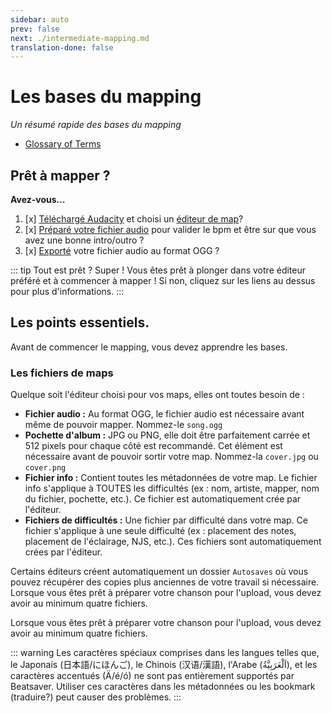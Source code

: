 ```yaml
---
sidebar: auto
prev: false
next: ./intermediate-mapping.md
translation-done: false
---
```

# Les bases du mapping
_Un résumé rapide des bases du mapping_

* [Glossary of Terms](/mapping/glossary.md)

## Prêt à mapper ?
**Avez-vous…**
1. [x] [Téléchargé Audacity](https://www.audacityteam.org/) et choisi un [éditeur de map](/mapping#map-editing-resources)?
2. [x] [Préparé votre fichier audio](/mapping/basic-audio.html) pour valider le bpm et être sur que vous avez une bonne intro/outro ?
3. [x] [Exporté](/mapping/basic-audio.html#exporting) votre fichier audio au format OGG ?

::: tip Tout est prêt ?
Super ! Vous êtes prêt à plonger dans votre éditeur préféré et à commencer à mapper ! Si non, cliquez sur les liens au dessus pour plus d'informations.
:::

## Les points essentiels.
Avant de commencer le mapping, vous devez apprendre les bases.
### Les fichiers de maps
Quelque soit l'éditeur choisi pour vos maps, elles ont toutes besoin de :

* **Fichier audio :** Au format OGG, le fichier audio est nécessaire avant même de pouvoir mapper. Nommez-le `song.ogg`
* **Pochette d'album :** JPG ou PNG, elle doit être parfaitement carrée et 512 pixels pour chaque côté est recommandé. Cet élément est nécessaire avant de pouvoir sortir votre map. Nommez-la `cover.jpg` ou `cover.png`
* **Fichier info :** Contient toutes les métadonnées de votre map. Le fichier info s'applique à TOUTES les difficultés (ex : nom, artiste, mapper, nom du fichier, pochette, etc.). Ce fichier est automatiquement crée par l'éditeur.
* **Fichiers de difficultés :** Une fichier par difficulté dans votre map. Ce fichier s'applique à une seule difficulté (ex : placement des notes, placement de l'éclairage, NJS, etc.). Ces fichiers sont automatiquement crées par l'éditeur.

Certains éditeurs créent automatiquement un dossier `Autosaves` où vous pouvez récupérer des copies plus anciennes de votre travail si nécessaire. Lorsque vous êtes prêt à préparer votre chanson pour l'upload, vous devez avoir au minimum quatre fichiers.

Lorsque vous êtes prêt à préparer votre chanson pour l'upload, vous devez avoir au minimum quatre fichiers.

::: warning
Les caractères spéciaux comprises dans les langues telles que, le Japonais (日本語/にほんご), le Chinois (汉语/漢語), l'Arabe (اَلْعَرَبِيَّةُ‎), et les caractères accentués (Ä/é/ó) ne sont pas entièrement supportés par Beatsaver. Utiliser ces caractères dans les métadonnées ou les bookmark (traduire?) peut causer des problèmes.
:::
